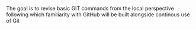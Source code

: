 The goal is to revise basic GIT commands from the local perspective following which familiarity with GitHub will be built alongside continous use of Git
